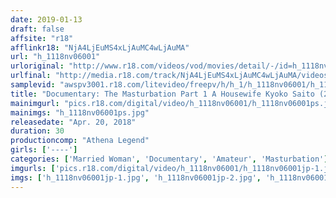```yaml
---
date: 2019-01-13
draft: false
affsite: "r18"
afflinkr18: "NjA4LjEuMS4xLjAuMC4wLjAuMA"
url: "h_1118nv06001"
urloriginal: "http://www.r18.com/videos/vod/movies/detail/-/id=h_1118nv06001"
urlfinal: "http://media.r18.com/track/NjA4LjEuMS4xLjAuMC4wLjAuMA/videos/vod/movies/detail/-/id=h_1118nv06001"
samplevid: "awspv3001.r18.com/litevideo/freepv/h/h_1/h_1118nv06001/h_1118nv06001_dmb_s.mp4"
title: "Documentary: The Masturbation Part 1 A Housewife Kyoko Saito (25 Years Old)"
mainimgurl: "pics.r18.com/digital/video/h_1118nv06001/h_1118nv06001ps.jpg"
mainimgs: "h_1118nv06001ps.jpg"
releasedate: "Apr. 20, 2018"
duration: 30
productioncomp: "Athena Legend"
girls: ['----']
categories: ['Married Woman', 'Documentary', 'Amateur', 'Masturbation']
imgurls: ['pics.r18.com/digital/video/h_1118nv06001/h_1118nv06001jp-1.jpg', 'pics.r18.com/digital/video/h_1118nv06001/h_1118nv06001jp-2.jpg', 'pics.r18.com/digital/video/h_1118nv06001/h_1118nv06001jp-3.jpg', 'pics.r18.com/digital/video/h_1118nv06001/h_1118nv06001jp-4.jpg', 'pics.r18.com/digital/video/h_1118nv06001/h_1118nv06001jp-5.jpg', 'pics.r18.com/digital/video/h_1118nv06001/h_1118nv06001jp-6.jpg', 'pics.r18.com/digital/video/h_1118nv06001/h_1118nv06001jp-7.jpg', 'pics.r18.com/digital/video/h_1118nv06001/h_1118nv06001jp-8.jpg', 'pics.r18.com/digital/video/h_1118nv06001/h_1118nv06001jp-9.jpg', 'pics.r18.com/digital/video/h_1118nv06001/h_1118nv06001jp-10.jpg', 'pics.r18.com/digital/video/h_1118nv06001/h_1118nv06001jp-11.jpg', 'pics.r18.com/digital/video/h_1118nv06001/h_1118nv06001jp-12.jpg', 'pics.r18.com/digital/video/h_1118nv06001/h_1118nv06001jp-13.jpg', 'pics.r18.com/digital/video/h_1118nv06001/h_1118nv06001jp-14.jpg', 'pics.r18.com/digital/video/h_1118nv06001/h_1118nv06001jp-15.jpg', 'pics.r18.com/digital/video/h_1118nv06001/h_1118nv06001jp-16.jpg', 'pics.r18.com/digital/video/h_1118nv06001/h_1118nv06001jp-17.jpg', 'pics.r18.com/digital/video/h_1118nv06001/h_1118nv06001jp-18.jpg', 'pics.r18.com/digital/video/h_1118nv06001/h_1118nv06001jp-19.jpg', 'pics.r18.com/digital/video/h_1118nv06001/h_1118nv06001jp-20.jpg']
imgs: ['h_1118nv06001jp-1.jpg', 'h_1118nv06001jp-2.jpg', 'h_1118nv06001jp-3.jpg', 'h_1118nv06001jp-4.jpg', 'h_1118nv06001jp-5.jpg', 'h_1118nv06001jp-6.jpg', 'h_1118nv06001jp-7.jpg', 'h_1118nv06001jp-8.jpg', 'h_1118nv06001jp-9.jpg', 'h_1118nv06001jp-10.jpg', 'h_1118nv06001jp-11.jpg', 'h_1118nv06001jp-12.jpg', 'h_1118nv06001jp-13.jpg', 'h_1118nv06001jp-14.jpg', 'h_1118nv06001jp-15.jpg', 'h_1118nv06001jp-16.jpg', 'h_1118nv06001jp-17.jpg', 'h_1118nv06001jp-18.jpg', 'h_1118nv06001jp-19.jpg', 'h_1118nv06001jp-20.jpg']
---
```

